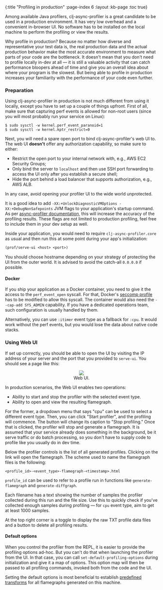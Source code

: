 {:title "Profiling in production"
 :page-index 6
 :layout :kb-page
 :toc true}

Among available Java profilers, clj-async-profiler is a great candidate to be
used in a production environment. It has very low overhead and a convenient
in-browser UI. No software has to be installed on the local machine to perform
the profiling or view the results.

Why profile in production? Because no matter how diverse and representative your
test data is, the real production data and the actual production behavior make
the most accurate environment to measure what parts of your code are the
bottleneck. It doesn't mean that you don't need to profile locally in-dev at all
— it is still a valuable activity that can catch performance bloopers ahead of
time and give you an overall idea about where your program is the slowest. But
being able to profile in production increases your familiarity with the
performance of your code even further.

### Preparation

Using clj-async-profiler in production is not much different from using it
locally, except you have to set up a couple of things upfront. First of all,
make sure that capturing perf events is allowed for non-root users (since you
will most probably run your service on Linux):

```shell
$ sudo sysctl -w kernel.perf_event_paranoid=1
$ sudo sysctl -w kernel.kptr_restrict=0
```

Next, you will need a spare open port to bind clj-async-profiler's web UI to.
The web UI **doesn't** offer any authorization capability, so make sure to
either:

- Restrict the open port to your internal network with, e.g., AWS EC2 Security
Groups;
- Only bind the server to `localhost` and then use SSH port forwarding to
access the UI only after you establish a secure shell;
- Hide the port behind a load balancer that supports authorization, e.g., AWS
  ALB.

In any case, avoid opening your profiler UI to the wide world unprotected.

It is a good idea to add `-XX:+UnlockDiagnosticVMOptions
-XX:+DebugNonSafepoints` JVM flags to your application's startup command. As per
[async-profiler
documentation](https://github.com/jvm-profiling-tools/async-profiler#restrictionslimitations),
this will increase the accuracy of the profiling results. These flags are not
limited to production profiling, feel free to include them in your dev setup as
well.

Inside your application, you would need to require `clj-async-profiler.core` as
usual and then run this at some point during your app's initialization:

```clj
(prof/serve-ui <host> <port>)
```

You should choose hostname depending on your strategy of protecting the UI from
the outer world. It is advised to avoid the catch-all `0.0.0.0` if possible.

#### Docker

If you ship your application as a Docker container, you need to give it the
access to the `perf_event_open` syscall. For that, Docker's [seccomp
profile](https://docs.docker.com/engine/security/seccomp/) has to be modified to
allow this syscall. The container would also need the `--cap-add SYS_ADMIN`
capability. If you have a dedicated operations team, such configuration is
usually handled by them.

Alternatively, you can use `:itimer` event type as a fallback for `:cpu`. It
would work without the perf events, but you would lose the data about native
code stacks.

### Using Web UI

If set up correctly, you should be able to open the UI by visiting the IP
address of your server and the port that you provided to `serve-ui`. You should
see a page like this:

<center>
<figure class="figure">
<img class="img-responsive" src="/img/kb/cljap-basic-usage-web-ui.png" style="max-width: 600px;">
<figcaption class="figure-caption text-center">
    Web UI.
</figcaption>
</figure>
</center>

In production scenarios, the Web UI enables two operations:

- Ability to start and stop the profiler with the selected event type.
- Ability to open and view the resulting flamegraph.

For the former, a dropdown menu that says "cpu" can be used to select a
different event type. Then, you can click "Start profiler", and the profiling
will commence. The button will change its caption to "Stop profiling." Once that
is clicked, the profiler will stop and generate a flamegraph. It is assumed that
your service already does something in the background, be it serve traffic or do
batch processing, so you don't have to supply code to profile like you usually
do in dev time.

Below the profiler controls is the list of all generated profiles. Clicking on
the link will open the flamegraph. The scheme used to name the flamegraph files
is the following:

```
<profile_id>-<event_type>-flamegraph-<timestamp>.html
```

`profile_id` can be used to refer to a profile run in functions like
`generate-flamegraph` and `generate-diffgraph`.

Each filename has a text showing the number of samples the profiler collected
during this run and the file size. Use this to quickly check if you've collected
enough samples during profiling — for `cpu` event type, aim to get at least 1000
samples.

At the top right corner is a toggle to display the raw TXT profile data files
and a button to delete all profiling results.

#### Default options

When you control the profiler from the REPL, it is easier to provide the
profiling options ad-hoc. But you can't do that when launching the profiler from
the UI. In that case, you can call `set-default-profiling-options` during
initialization and give it a map of options. This option map will then be passed
to all profiling commands, invoked both from the code and the UI.

Setting the default options is most beneficial to establish [predefined
transforms](/kb/profiling/clj-async-profiler/exploring-flamegraphs/#predefined-transforms)
for all flamegraphs generated on this machine.
